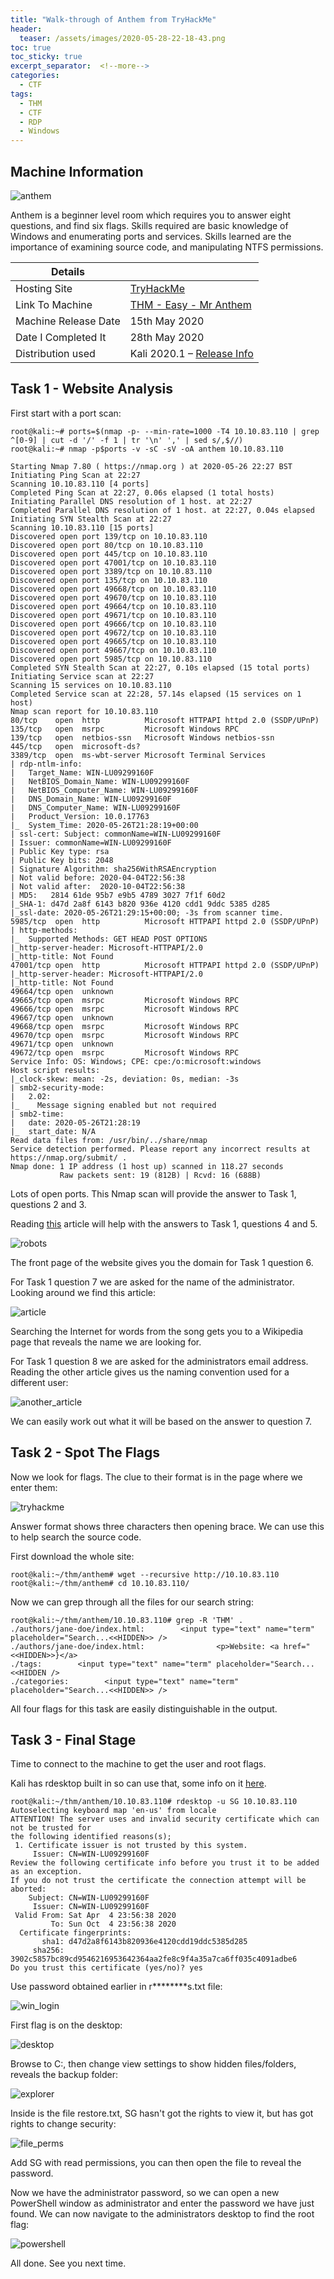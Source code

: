 ```yaml
---
title: "Walk-through of Anthem from TryHackMe"
header:
  teaser: /assets/images/2020-05-28-22-18-43.png
toc: true
toc_sticky: true
excerpt_separator:  <!--more-->
categories:
  - CTF
tags:
  - THM
  - CTF
  - RDP
  - Windows
---
```


## Machine Information

![anthem](/assets/images/2020-05-28-22-18-43.png)

Anthem is a beginner level room which requires you to answer eight questions, and find six flags. Skills required are basic knowledge of Windows and enumerating ports and services. Skills learned are the importance of examining source code, and manipulating NTFS permissions.
<!--more-->

| Details |  |
| --- | --- |
| Hosting Site | [TryHackMe](https://tryhackme.com/) |
| Link To Machine | [THM - Easy - Mr Anthem](https://tryhackme.com/room/anthem) |
| Machine Release Date | 15th May 2020 |
| Date I Completed It | 28th May 2020 |
| Distribution used | Kali 2020.1 – [Release Info](https://www.kali.org/releases/kali-linux-2020-1-release/) |

## Task 1 - Website Analysis

First start with a port scan:

```text
root@kali:~# ports=$(nmap -p- --min-rate=1000 -T4 10.10.83.110 | grep ^[0-9] | cut -d '/' -f 1 | tr '\n' ',' | sed s/,$//)
root@kali:~# nmap -p$ports -v -sC -sV -oA anthem 10.10.83.110

Starting Nmap 7.80 ( https://nmap.org ) at 2020-05-26 22:27 BST
Initiating Ping Scan at 22:27
Scanning 10.10.83.110 [4 ports]
Completed Ping Scan at 22:27, 0.06s elapsed (1 total hosts)
Initiating Parallel DNS resolution of 1 host. at 22:27
Completed Parallel DNS resolution of 1 host. at 22:27, 0.04s elapsed
Initiating SYN Stealth Scan at 22:27
Scanning 10.10.83.110 [15 ports]
Discovered open port 139/tcp on 10.10.83.110
Discovered open port 80/tcp on 10.10.83.110
Discovered open port 445/tcp on 10.10.83.110
Discovered open port 47001/tcp on 10.10.83.110
Discovered open port 3389/tcp on 10.10.83.110
Discovered open port 135/tcp on 10.10.83.110
Discovered open port 49668/tcp on 10.10.83.110
Discovered open port 49670/tcp on 10.10.83.110
Discovered open port 49664/tcp on 10.10.83.110
Discovered open port 49671/tcp on 10.10.83.110
Discovered open port 49666/tcp on 10.10.83.110
Discovered open port 49672/tcp on 10.10.83.110
Discovered open port 49665/tcp on 10.10.83.110
Discovered open port 49667/tcp on 10.10.83.110
Discovered open port 5985/tcp on 10.10.83.110
Completed SYN Stealth Scan at 22:27, 0.10s elapsed (15 total ports)
Initiating Service scan at 22:27
Scanning 15 services on 10.10.83.110
Completed Service scan at 22:28, 57.14s elapsed (15 services on 1 host)
Nmap scan report for 10.10.83.110
80/tcp    open  http          Microsoft HTTPAPI httpd 2.0 (SSDP/UPnP)
135/tcp   open  msrpc         Microsoft Windows RPC
139/tcp   open  netbios-ssn   Microsoft Windows netbios-ssn
445/tcp   open  microsoft-ds?
3389/tcp  open  ms-wbt-server Microsoft Terminal Services
| rdp-ntlm-info:
|   Target_Name: WIN-LU09299160F
|   NetBIOS_Domain_Name: WIN-LU09299160F
|   NetBIOS_Computer_Name: WIN-LU09299160F
|   DNS_Domain_Name: WIN-LU09299160F
|   DNS_Computer_Name: WIN-LU09299160F
|   Product_Version: 10.0.17763
|_  System_Time: 2020-05-26T21:28:19+00:00
| ssl-cert: Subject: commonName=WIN-LU09299160F
| Issuer: commonName=WIN-LU09299160F
| Public Key type: rsa
| Public Key bits: 2048
| Signature Algorithm: sha256WithRSAEncryption
| Not valid before: 2020-04-04T22:56:38
| Not valid after:  2020-10-04T22:56:38
| MD5:   2814 61de 95b7 e9b5 4789 3027 7f1f 60d2
|_SHA-1: d47d 2a8f 6143 b820 936e 4120 cdd1 9ddc 5385 d285
|_ssl-date: 2020-05-26T21:29:15+00:00; -3s from scanner time.
5985/tcp  open  http          Microsoft HTTPAPI httpd 2.0 (SSDP/UPnP)
| http-methods:
|_  Supported Methods: GET HEAD POST OPTIONS
|_http-server-header: Microsoft-HTTPAPI/2.0
|_http-title: Not Found
47001/tcp open  http          Microsoft HTTPAPI httpd 2.0 (SSDP/UPnP)
|_http-server-header: Microsoft-HTTPAPI/2.0
|_http-title: Not Found
49664/tcp open  unknown
49665/tcp open  msrpc         Microsoft Windows RPC
49666/tcp open  msrpc         Microsoft Windows RPC
49667/tcp open  unknown
49668/tcp open  msrpc         Microsoft Windows RPC
49670/tcp open  msrpc         Microsoft Windows RPC
49671/tcp open  unknown
49672/tcp open  msrpc         Microsoft Windows RPC
Service Info: OS: Windows; CPE: cpe:/o:microsoft:windows
Host script results:
|_clock-skew: mean: -2s, deviation: 0s, median: -3s
| smb2-security-mode:
|   2.02:
|_    Message signing enabled but not required
| smb2-time:
|   date: 2020-05-26T21:28:19
|_  start_date: N/A
Read data files from: /usr/bin/../share/nmap
Service detection performed. Please report any incorrect results at https://nmap.org/submit/ .
Nmap done: 1 IP address (1 host up) scanned in 118.27 seconds
           Raw packets sent: 19 (812B) | Rcvd: 16 (688B)
```

Lots of open ports. This Nmap scan will provide the answer to Task 1, questions 2 and 3.

Reading [this](https://support.google.com/webmasters/answer/6062608?hl=en) article will help with the answers to Task 1, questions 4 and 5.

![robots](/assets/images/2020-05-28-22-04-21.png)

The front page of the website gives you the domain for Task 1 question 6.

For Task 1 question 7 we are asked for the name of the administrator. Looking around we find this article:

![article](/assets/images/2020-05-28-22-05-08.png)

Searching the Internet for words from the song gets you to a Wikipedia page that reveals the name we are looking for.

For Task 1 question 8 we are asked for the administrators email address. Reading the other article gives us the naming convention used for a different user:

![another_article](/assets/images/2020-05-28-22-05-46.png)

We can easily work out what it will be based on the answer to question 7.

## Task 2 - Spot The Flags

Now we look for flags. The clue to their format is in the page where we enter them:

![tryhackme](/assets/images/2020-05-28-22-06-10.png)

Answer format shows three characters then opening brace. We can use this to help search the source code.

First download the whole site:

```text
root@kali:~/thm/anthem# wget --recursive http://10.10.83.110
root@kali:~/thm/anthem# cd 10.10.83.110/
```

Now we can grep through all the files for our search string:

```text
root@kali:~/thm/anthem/10.10.83.110# grep -R 'THM' .
./authors/jane-doe/index.html:        <input type="text" name="term" placeholder="Search...<<HIDDEN>> />
./authors/jane-doe/index.html:                <p>Website: <a href="<<HIDDEN>>}</a>
./tags:        <input type="text" name="term" placeholder="Search...<<HIDDEN />
./categories:        <input type="text" name="term" placeholder="Search...<<HIDDEN>> />
```

All four flags for this task are easily distinguishable in the output.

## Task 3 - Final Stage

Time to connect to the machine to get the user and root flags.

Kali has rdesktop built in so can use that, some info on it [here](https://www.tecmint.com/rdesktop-connect-windows-desktop-from-linux/).

```text
root@kali:~/thm/anthem/10.10.83.110# rdesktop -u SG 10.10.83.110
Autoselecting keyboard map 'en-us' from locale
ATTENTION! The server uses and invalid security certificate which can not be trusted for
the following identified reasons(s);
 1. Certificate issuer is not trusted by this system.
     Issuer: CN=WIN-LU09299160F
Review the following certificate info before you trust it to be added as an exception.
If you do not trust the certificate the connection attempt will be aborted:
    Subject: CN=WIN-LU09299160F
     Issuer: CN=WIN-LU09299160F
 Valid From: Sat Apr  4 23:56:38 2020
         To: Sun Oct  4 23:56:38 2020
  Certificate fingerprints:
       sha1: d47d2a8f6143b820936e4120cdd19ddc5385d285
     sha256: 3902c5857bc89cd9546216953642364aa2fe8c9f4a35a7ca6ff035c4091adbe6
Do you trust this certificate (yes/no)? yes
```

Use password obtained earlier in r********s.txt file:

![win_login](/assets/images/2020-05-28-22-06-35.png)

First flag is on the desktop:

![desktop](/assets/images/2020-05-28-22-06-58.png)

Browse to C:, then change view settings to show hidden files/folders, reveals the backup folder:

![explorer](/assets/images/2020-05-28-22-07-27.png)

Inside is the file restore.txt, SG hasn't got the rights to view it, but has got rights to change security:

![file_perms](/assets/images/2020-05-28-22-07-49.png)

Add SG with read permissions, you can then open the file to reveal the password.

Now we have the administrator password, so we can open a new PowerShell window as administrator and enter the password we have just found. We can now navigate to the administrators desktop to find the root flag:

![powershell](/assets/images/2020-05-28-22-08-10.png)

All done. See you next time.
